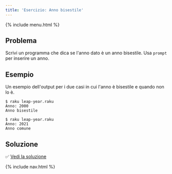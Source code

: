 ```yaml
---
title: 'Esercizio: Anno bisestile'
---
```


{% include menu.html %}

## Problema

Scrivi un programma che dica se l'anno dato è un anno bisestile. Usa `prompt` per inserire un anno.

## Esempio

Un esempio dell'output per i due casi in cui l'anno è bisestile e quando non lo è.

```console
$ raku leap-year.raku
Anno: 2000
Anno bisestile

$ raku leap-year.raku
Anno: 2021
Anno comune
```

## Soluzione

✅ [Vedi la soluzione](solution)

{% include nav.html %}
